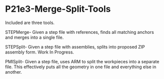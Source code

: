 P21e3-Merge-Split-Tools
=======================
Included are three tools.

STEPMerge- Given a step file with references, finds all matching anchors and merges into a single file.

STEPSplit- Given a step file with assemblies, splits into proposed ZIP assembly form. Work In Progress.

PMISplit- Given a step file, uses ARM to split the workpieces into a separate file. This effectively puts all the geometry in one file and everything else in another.